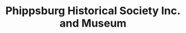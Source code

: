 ---
layout: repo
title: "Phippsburg Historical Society Inc. and Museum"
id: 3129
permalink: repos/3129/
---